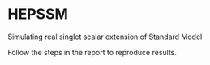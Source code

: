 # HEPSSM
Simulating real singlet scalar extension of Standard Model

Follow the steps in the report to reproduce results.
